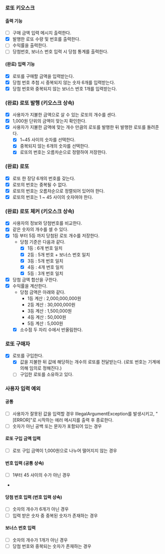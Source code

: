 ### 로또 키오스크
#### 출력 기능
- [ ] 구매 금액 입력 메시지 출력한다.
- [x] 발행한 로또 수량 및 번호를 출력한다.
- [ ] 수익률을 출력한다.
- [ ] 당첨번호, 보너스 번호 입력 시 당첨 통계를 출력한다.

#### (완료) 입력 기능
- [x] 로또를 구매할 금액을 입력받는다.
- [x] 당첨 번호 추첨 시 중복되지 않는 숫자 6개를 입력받는다.
- [x] 당첨 번호와 중복되지 않는 보너스 번호 1개를 입력받는다.

### (완료) 로또 발행 (키오스크 상속)
- [x] 사용자가 지불한 금액으로 살 수 있는 로또의 개수를 센다.
- [x] 1,000원 단위의 금액이 맞는지 확인한다.
- [x] 사용자가 지불한 금액에 맞는 개수 만큼의 로또를 발행한 뒤 발행한 로또를 돌려준다.
  - [x] 1~45 사이의 숫자를 선택한다.
  - [x] 중복되지 않는 6개의 숫자를 선택한다.
  - [x] 로또의 번호는 오름차순으로 정렬하여 저장한다.

### (완료) 로또
- [x] 로또 한 장당 6개의 번호를 갖는다.
- [x] 로또의 번호는 중복될 수 없다.
- [x] 로또의 번호는 오름차순으로 정렬되어 있어야 한다.
- [x] 로또의 번호는 1 ~ 45 사이의 숫자여야 한다.

### (완료) 로또 체커 (키오스크 상속)
- [x] 사용자의 정보와 당첨번호를 비교한다.
- [x] 같은 숫자의 개수를 셀 수 있다.
- [x] 1등 부터 5등 까지 당첨된 로또 개수를 저장한다.
  - 당첨 기준은 다음과 같다.
    - [x] 1등 : 6개 번호 일치
    - [x] 2등 : 5개 번호 + 보너스 번호 일치
    - [x] 3등 : 5개 번호 일치
    - [x] 4등 : 4개 번호 일치
    - [x] 5등 : 3개 번호 일치
- [x] 당첨 금액 합산을 구한다. 
- [x] 수익률을 계산한다.
  - 당첨 금액은 아래와 같다.
    - 1등 계산 : 2,000,000,000원
    - 2등 계산 : 30,000,000원
    - 3등 계산 : 1,500,000원
    - 4등 계산 : 50,000원
    - 5등 계산 : 5,000원
  - [x] 소수점 두 자리 수에서 반올림한다.

### 로또 구매자
- [x] 로또를 구입한다.
  - [x] 값을 지불한 뒤 값에 해당하는 개수의 로또를 전달받는다. (로또 번호는 기계에 의해 임의로 정해진다.)
  - [ ] 구입한 로또를 소유하고 있다.

### 사용자 입력 예외
#### 공통
- [ ] 사용자가 잘못된 값을 입력할 경우 IllegalArgumentException를 발생시키고, "[ERROR]"로 시작하는 에러 메시지를 출력 후 종료한다.
- [ ] 숫자가 아닌 공백 또는 문자가 포함되어 있는 경우

#### 로또 구입 금액 입력
- [ ] 로또 구입 금액이 1,000원으로 나누어 떨어지지 않는 경우

#### 번호 입력 (공통 상속)
- [ ] 1부터 45 사이의 수가 아닌 경우
- 
#### 당첨 번호 입력 (번호 입력 상속)
- [ ] 숫자의 개수가 6개가 아닌 경우
- [ ] 입력 받은 숫자 중 중복된 숫자가 존재하는 경우

#### 보너스 번호 입력
- [ ] 숫자의 개수가 1개가 아닌 경우
- [ ] 당첨 번호와 중복되는 숫자가 존재하는 경우